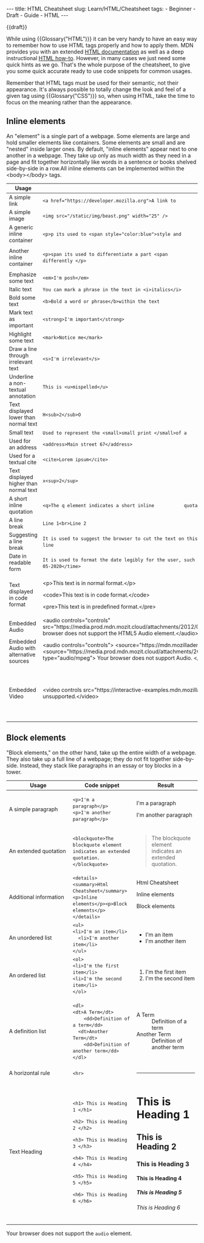 --- title: HTML Cheatsheet slug: Learn/HTML/Cheatsheet tags: - Beginner - Draft - Guide - HTML ---

{{draft}}

While using {{Glossary("HTML")}} it can be very handy to have an easy way to remember how to use HTML tags properly and how to apply them. MDN provides you with an extended [HTML documentation](/en-US/docs/Web/HTML/Element) as well as a deep instructional [HTML how-to](/en-US/docs/Learn/HTML/Howto). However, in many cases we just need some quick hints as we go. That's the whole purpose of the cheatsheet, to give you some quick accurate ready to use code snippets for common usages.

Remember that HTML tags must be used for their semantic, not their appearance. It's always possible to totally change the look and feel of a given tag using {{Glossary("CSS")}} so, when using HTML, take the time to focus on the meaning rather than the appearance.

## Inline elements

An "element" is a single part of a webpage. Some elements are large and hold smaller elements like containers. Some elements are small and are "nested" inside larger ones. By default, "inline elements" appear next to one another in a webpage. They take up only as much width as they need in a page and fit together horizontally like words in a sentence or books shelved side-by-side in a row.All inline elements can be implemented within the &lt;body&gt;&lt;/body&gt; tags.

<table><colgroup><col style="width: 33%" /><col style="width: 33%" /><col style="width: 33%" /></colgroup><thead><tr class="header"><th>Usage</th><th>Code snippet</th><th>Result</th></tr></thead><tbody><tr class="odd"><td>A simple link</td><td><code>&lt;a href="https://developer.mozilla.org"&gt;A link to           MDN&lt;/a&gt;</code></td><td><a href="https://developer.mozilla.org">A link to MDN</a></td></tr><tr class="even"><td>A simple image</td><td><code>&lt;img src="/static/img/beast.png" width="25" /&gt;</code></td><td><img src="beast.png" /></td></tr><tr class="odd"><td>A generic inline container</td><td><code>&lt;p&gt;p its used to &lt;span style="color:blue"&gt;style and           group&lt;/span&gt; particular elements &lt;/p&gt;</code></td><td><p>p its used to <span style="color: blue">style and group</span> particular elements</p></td></tr><tr class="even"><td>Another inline container</td><td><code>&lt;p&gt;span its used to differentiate a part &lt;span           style="color:blue"&gt;of the content&lt;/span&gt; that we will work on           differently &lt;/p&gt;</code></td><td><p>span its used to differentiate a part <span style="color: blue">of the content</span> that we will work on differently</p></td></tr><tr class="odd"><td>Emphasize some text</td><td><code>&lt;em&gt;I'm posh&lt;/em&gt;</code></td><td><em>I'm posh</em></td></tr><tr class="even"><td>Italic text</td><td><code>You can mark a phrase in the text in &lt;i&gt;italics&lt;/i&gt;</code></td><td>You can mark a phrase in the text in <em>italics</em></td></tr><tr class="odd"><td>Bold some text</td><td><code>&lt;b&gt;Bold a word or phrase&lt;/b&gt;within the text</code></td><td><strong>Bold a word or phrase</strong> within the text</td></tr><tr class="even"><td>Mark text as important</td><td><code>&lt;strong&gt;I'm important&lt;/strong&gt;</code></td><td><p><strong>I'm important</strong></p></td></tr><tr class="odd"><td>Highlight some text</td><td><code>&lt;mark&gt;Notice me&lt;/mark&gt;</code></td><td>Notice me</td></tr><tr class="even"><td>Draw a line through irrelevant text</td><td><code>&lt;s&gt;I'm irrelevant&lt;/s&gt;</code></td><td><del>I'm irrelevant</del></td></tr><tr class="odd"><td>Underline a non-textual annotation</td><td><code>This is &lt;u&gt;mispelled&lt;/u&gt;</code></td><td>This is <span class="underline">mispelled</span></td></tr><tr class="even"><td>Text displayed lower than normal text</td><td><code>H&lt;sub&gt;2&lt;/sub&gt;O</code></td><td>H<sub>2</sub>O</td></tr><tr class="odd"><td>Small text</td><td><code>Used to represent the &lt;small&gt;small print &lt;/small&gt;of a           document</code></td><td>Used to represent the <span class="small">small print of a document</span></td></tr><tr class="even"><td>Used for an address</td><td><code>&lt;address&gt;Main street 67&lt;/address&gt;</code></td><td>Main street 67</td></tr><tr class="odd"><td>Used for a textual cite</td><td><code>&lt;cite&gt;Lorem ipsum&lt;/cite&gt;</code></td><td>lorem ipsum</td></tr><tr class="even"><td>Text displayed higher than normal text</td><td><code>x&lt;sup&gt;2&lt;/sup&gt;</code></td><td>x<sup>2</sup></td></tr><tr class="odd"><td>A short inline quotation</td><td><code>&lt;q&gt;The q element indicates a short inline           quotation.&lt;/q&gt;</code></td><td>“The q element indicates a short inline quotation.”</td></tr><tr class="even"><td>A line break</td><td><code>Line 1&lt;br&gt;Line 2</code></td><td>Line 1<br />
Line 2</td></tr><tr class="odd"><td>Suggesting a line break</td><td><code>It is used to suggest the browser to cut the text on this site if           &lt;/wbr&gt;there is not enough space to display it on the same           line</code></td><td>It is used to suggest the browser to cut the text on this site if there is not enough space to display it on the same line</td></tr><tr class="even"><td>Date in readable form</td><td><code>It is used to format the date legibly for the user, such as: &lt;time           datetime="2020-05-24" pubdate&gt;published on           23-05-2020&lt;/time&gt;</code></td><td>It is used to format the date legibly for the user, such as: published on 23-05-2020</td></tr><tr class="odd"><td>Text displayed in code format</td><td><p>&lt;p&gt;This text is in normal format.&lt;/p&gt;</p><p>&lt;code&gt;This text is in code format.&lt;/code&gt;</p><p>&lt;pre&gt;This text is in predefined format.&lt;/pre&gt;</p></td><td><p>This text is in normal format.</p><code>This text is in code format.</code><pre><code>This text is in predefined format.</code></pre></td></tr><tr class="even"><td>Embedded Audio</td><td>&lt;audio controls="controls" src="https://media.prod.mdn.mozit.cloud/attachments/2012/07/09/2587/81ebdf32055cc6bb8aab948b51d58d9f/AudioTest%20(1).ogg"&gt;Your browser does not support the HTML5 Audio element.&lt;/audio&gt;</td><td>Your browser does not support the HTML5 Audio element.</td></tr><tr class="odd"><td>Embedded Audio with alternative sources</td><td>&lt;audio controls="controls"&gt; &lt;source="https://mdn.mozillademos.org/files/2587/AudioTest%20%281%29.mp3" type="audio/mpeg"&gt; &lt;source="https://media.prod.mdn.mozit.cloud/attachments/2012/07/09/2587/81ebdf32055cc6bb8aab948b51d58d9f/AudioTest%20(1).ogg" type="audio/mpeg"&gt; Your browser does not support Audio. &lt;/audio&gt;</td><td>Your browser does not support Audio.</td></tr><tr class="even"><td>Embedded Video</td><td>&lt;video controls src="https://interactive-examples.mdn.mozilla.net/media/cc0-videos/flower.webm"&gt;The &lt;code&gt;video&lt;/code&gt; element is unsupported.&lt;/video&gt;</td><td><div id="sampleVideo" class="hidden"><div class="sourceCode" id="cb2"><pre class="sourceCode brush: html"><code class="sourceCode html"><a class="sourceLine" id="cb2-1" title="1"><span class="kw">&lt;video</span><span class="ot"> controls src=</span><span class="st">&quot;https://interactive-examples.mdn.mozilla.net/media/cc0-videos/flower.webm&quot;</span><span class="ot"> style=</span><span class="st">&quot;width: 100%;&quot;</span> <span class="kw">&gt;</span>The <span class="kw">&lt;code&gt;</span>video<span class="kw">&lt;/code&gt;</span> element is unsupported.<span class="kw">&lt;/video&gt;</span></a></code></pre></div></div>{{EmbedLiveSample("sampleVideo",300,180,"","", "nobutton")}}</td></tr></tbody></table>

## Block elements

"Block elements," on the other hand, take up the entire width of a webpage. They also take up a full line of a webpage; they do not fit together side-by-side. Instead, they stack like paragraphs in an essay or toy blocks in a tower.

<table><colgroup><col style="width: 33%" /><col style="width: 33%" /><col style="width: 33%" /></colgroup><thead><tr class="header"><th>Usage</th><th>Code snippet</th><th>Result</th></tr></thead><tbody><tr class="odd"><td>A simple paragraph</td><td><p><code>&lt;p&gt;I'm a paragraph&lt;/p&gt;</code><br />
<code>&lt;p&gt;I'm another paragraph&lt;/p&gt; </code></p></td><td><p>I'm a paragraph</p><p>I'm another paragraph</p></td></tr><tr class="even"><td>An extended quotation</td><td><code>&lt;blockquote&gt;The blockquote element indicates an extended           quotation.&lt;/blockquote&gt;</code></td><td><blockquote>The blockquote element indicates an extended quotation.</blockquote></td></tr><tr class="odd"><td>Additional information</td><td><code>&lt;details&gt;&lt;summary&gt;Html           Cheatsheet&lt;/summary&gt;&lt;p&gt;Inline           elements&lt;/p&gt;&lt;p&gt;Block           elements&lt;/p&gt;&lt;/details&gt;</code></td><td>Html Cheatsheet<p>Inline elements</p><p>Block elements</p></td></tr><tr class="even"><td>An unordered list</td><td><code>&lt;ul&gt;             &lt;li&gt;I'm an item&lt;/li&gt;             &lt;li&gt;I'm another item&lt;/li&gt;           &lt;/ul&gt;</code></td><td><ul><li>I'm an item</li><li>I'm another item</li></ul></td></tr><tr class="odd"><td>An ordered list</td><td><code>&lt;ol&gt;             &lt;li&gt;I'm the first item&lt;/li&gt;             &lt;li&gt;I'm the second item&lt;/li&gt;           &lt;/ol&gt;</code></td><td><ol><li>I'm the first item</li><li>I'm the second item</li></ol></td></tr><tr class="even"><td>A definition list</td><td><p><code>&lt;dl&gt;               &lt;dt&gt;A Term&lt;/dt&gt;                 &lt;dd&gt;Definition of a term&lt;/dd&gt;               &lt;dt&gt;Another Term&lt;/dt&gt;                 &lt;dd&gt;Definition of another term&lt;/dd&gt;             &lt;/dl&gt;</code></p></td><td><dl><dt>A Term</dt><dd>Definition of a term</dd><dt>Another Term</dt><dd>Definition of another term</dd></dl></td></tr><tr class="odd"><td>A horizontal rule</td><td><code>&lt;hr&gt;</code></td><td><hr /></td></tr><tr class="even"><td>Text Heading</td><td><p><code>&lt;h1&gt; This is Heading 1 &lt;/h1&gt;</code></p><p><code>&lt;h2&gt; This is Heading 2 &lt;/h2&gt;</code></p><p><code>&lt;h3&gt; This is Heading 3 &lt;/h3&gt;</code></p><p><code>&lt;h4&gt; This is Heading 4 &lt;/h4&gt;</code></p><p><code>&lt;h5&gt; This is Heading 5 &lt;/h5&gt;</code></p><p><code>&lt;h6&gt; This is Heading 6 &lt;/h6&gt;</code></p></td><td><h1 id="This_is_Heading_1">This is Heading 1</h1><h2 id="This_is_Heading_2">This is Heading 2</h2><h3 id="This_is_Heading_3">This is Heading 3</h3><h4 id="This_is_Heading_4">This is Heading 4</h4><h5 id="This_is_Heading_5">This is Heading 5</h5><h6 id="This_is_Heading_6">This is Heading 6</h6></td></tr></tbody></table>

Your browser does not support the `audio` element.
